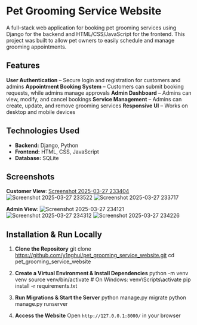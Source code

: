 # Pet Grooming Service Website

A full-stack web application for booking pet grooming services using Django for the backend and HTML/CSS/JavaScript for the frontend.
This project was built to allow pet owners to easily schedule and manage grooming appointments.

## Features

**User Authentication** – Secure login and registration for customers and admins
**Appointment Booking System** – Customers can submit booking requests, while admins manage approvals
**Admin Dashboard** – Admins can view, modify, and cancel bookings
**Service Management** – Admins can create, update, and remove grooming services
**Responsive UI** – Works on desktop and mobile devices

## Technologies Used

- **Backend:** Django, Python
- **Frontend:** HTML, CSS, JavaScript
- **Database:** SQLite

## Screenshots

**Customer View**:
[Screenshot 2025-03-27 233404](https://github.com/user-attachments/assets/eb0fd905-ae61-4b7b-b1cf-158c0b85a749)
![Screenshot 2025-03-27 233522](https://github.com/user-attachments/assets/ba4220fe-b03b-4d71-b353-953cc45e6008)
![Screenshot 2025-03-27 233717](https://github.com/user-attachments/assets/d34251e4-3986-4f73-af6c-90e327ea7900)

**Admin View**:
![Screenshot 2025-03-27 234121](https://github.com/user-attachments/assets/20a7d3b3-3997-4d6b-b2ce-5402d87f2352)
![Screenshot 2025-03-27 234312](https://github.com/user-attachments/assets/c00f744a-c9b6-4f16-a47d-d6b549e8fb1c)
![Screenshot 2025-03-27 234226](https://github.com/user-attachments/assets/a389e0a2-ca40-436c-b6eb-7f432668cc9b)



## Installation & Run Locally

1. **Clone the Repository**
   git clone https://github.com/y1nghui/pet_grooming_service_website.git
   cd pet_grooming_service_website

2. **Create a Virtual Environment & Install Dependencies**
   python -m venv venv
   source venv/bin/activate  # On Windows: venv\Scripts\activate
   pip install -r requirements.txt
   
4. **Run Migrations & Start the Server**
   python manage.py migrate
   python manage.py runserver

5. **Access the Website**
   Open `http://127.0.0.1:8000/` in your browser



